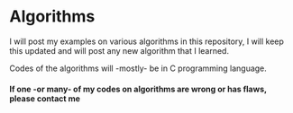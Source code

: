 # Algorithms
I will post my examples on various algorithms in this repository, I will keep this updated and will post any new algorithm that I learned.

Codes of the algorithms will -mostly- be in C programming language.

#### If one -or many- of my codes on algorithms are wrong or has flaws, please contact me
